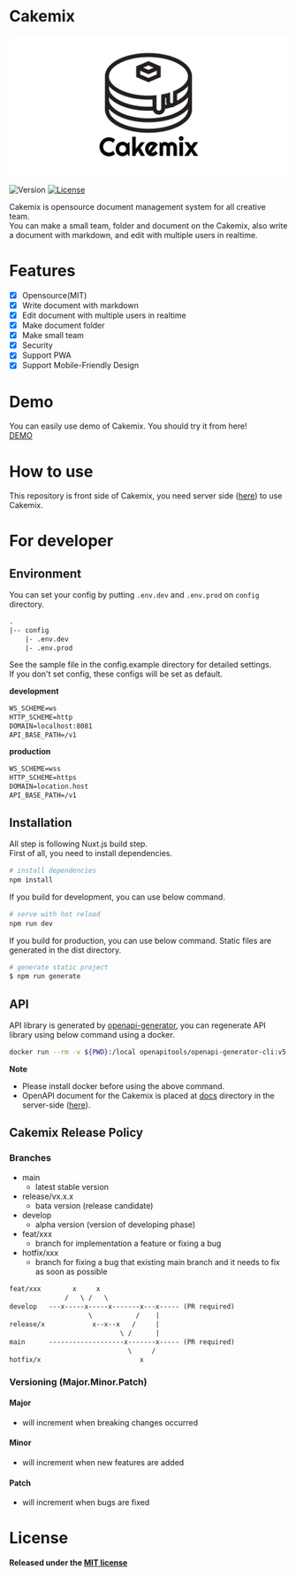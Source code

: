 # Cakemix

![Cakemix](banner.png)

![Version](https://img.shields.io/github/v/tag/wonder-wonder/cakemix-front)
[![License](https://img.shields.io/github/license/wonder-wonder/cakemix-server)](LICENSE)

Cakemix is opensource document management system for all creative team.  
You can make a small team, folder and document on the Cakemix, also write a document with markdown, and edit with multiple users in realtime.  

# Features

- [x] Opensource(MIT)
- [x] Write document with markdown
- [x] Edit document with multiple users in realtime
- [x] Make document folder
- [x] Make small team
- [x] Security
- [x] Support PWA
- [x] Support Mobile-Friendly Design

# Demo

You can easily use demo of Cakemix. You should try it from here!  
[DEMO](https://hotcakemix.com)

# How to use

This repository is front side of Cakemix, you need server side ([here](https://github.com/wonder-wonder/cakemix-server)) to use Cakemix.

# For developer

## Environment

You can set your config by putting `.env.dev` and `.env.prod` on `config` directory.  

```
.
|-- config
    |- .env.dev
    |- .env.prod
```

See the sample file in the config.example directory for detailed settings.  
If you don't set config, these configs will be set as default.  

**development**

```
WS_SCHEME=ws
HTTP_SCHEME=http
DOMAIN=localhost:8081
API_BASE_PATH=/v1
```

**production**

```
WS_SCHEME=wss
HTTP_SCHEME=https
DOMAIN=location.host
API_BASE_PATH=/v1
```

## Installation

All step is following Nuxt.js build step.  
First of all, you need to install dependencies.

```bash
# install dependencies
npm install
```

If you build for development, you can use below command.

```bash
# serve with hot reload
npm run dev
```

If you build for production, you can use below command.  Static files are generated in the dist directory.

```bash
# generate static project
$ npm run generate
```

## API

API library is generated by [openapi-generator](https://github.com/OpenAPITools/openapi-generator), you can regenerate API library using below command using a docker.

``` bash
docker run --rm -v ${PWD}:/local openapitools/openapi-generator-cli:v5.1.1 generate -i /local/api.yml -g typescript-axios -o /local/generated-api
```

**Note**

- Please install docker before using the above command.  
- OpenAPI document for the Cakemix is placed at [docs](https://github.com/wonder-wonder/cakemix-server/blob/main/docs) directory in the server-side ([here](https://github.com/wonder-wonder/cakemix-server/blob/main/docs/api.yml)).

## Cakemix Release Policy

### Branches

- main
  - latest stable version
- release/vx.x.x
  - bata version (release candidate)
- develop
  - alpha version (version of developing phase)
- feat/xxx
  - branch for implementation a feature or fixing a bug 
- hotfix/xxx
  - branch for fixing a bug that existing main branch and it needs to fix as soon as possible

```
feat/xxx        x     x
              /   \ /   \
develop   ---x-----x-----x-------x---x----- (PR required)
                    \           /    |
release/x            x--x--x   /     |
                            \ /      |
main      -------------------x-------x----- (PR required)
                              \     /
hotfix/x                         x
```

### Versioning (Major.Minor.Patch)

#### Major

- will increment when breaking changes occurred

#### Minor

- will increment when new features are added

#### Patch

- will increment when bugs are fixed

# License

**Released under the [MIT license](LICENSE)**